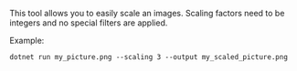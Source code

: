 This tool allows you to easily scale an images. Scaling factors need to be integers and no special filters are applied.

Example:
```
dotnet run my_picture.png --scaling 3 --output my_scaled_picture.png
```
